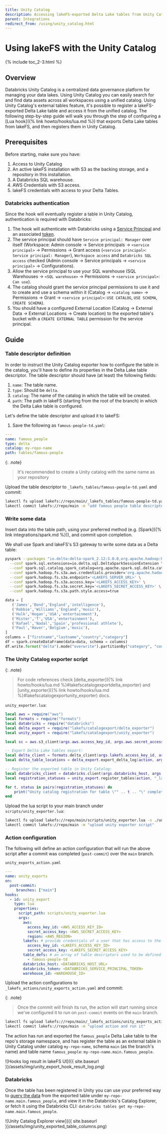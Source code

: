 ```yaml
---
title: Unity Catalog
description: Accessing lakeFS-exported Delta Lake tables from Unity Catalog.
parent: Integrations
redirect_from: /using/unity_catalog.html
---
```


# Using lakeFS with the Unity Catalog

{% include toc_2-3.html %}

## Overview

Databricks Unity Catalog is a centralized data governance platform for managing your data lakes.
Using Unity Catalog you can easily search for and find data assets across all workspaces using a unified catalog. 
Using Unity Catalog's external tables feature, it's possible to register a lakeFS-exported Delta Lake table and
access it from the unified catalog.
The following step-by-step guide will walk you through the step of configuring a [Lua hook]({% link howto/hooks/lua.md %})
that exports Delta Lake tables from lakeFS, and then registers them in Unity Catalog.

## Prerequisites

Before starting, make sure you have:

1. Access to Unity Catalog
2. An active lakeFS installation with S3 as the backing storage, and a repository in this installation.
3. A Databricks SQL warehouse.
4. AWS Credentials with S3 access.
5. lakeFS credentials with access to your Delta Tables.

### Databricks authentication

Since the hook will eventually register a table in Unity Catalog, authentication is required with Databricks:

1. The hook will authenticate with Databricks using a [Service Principal](https://docs.databricks.com/en/dev-tools/service-principals.html)
and an associated [token](https://docs.databricks.com/en/dev-tools/service-principals.html#step-4-generate-a-databricks-personal-access-token-for-the-databricks-service-principal).
2. The service principal should have `Service principal: Manager` over itself (Workspace: Admin console -> Service principals -> `<service principal>` -> Permissions -> Grant access (`<service principal>`:
   `Service principal: Manager`), `Workspace access` and `Databricks SQL access` checked (Admin console -> Service principals -> `<service principal>` -> Configurations).
3. Allow the service principal to use your SQL warehouse (SQL Warehouses -> `<SQL warehouse>` -> Permissions -> `<service principal>`: `Can use`).
4. The catalog should grant the service principal permissions to use it and to create and use a schema within it (Catalog -> `<catalog name>` -> Permissions -> Grant -> `<service principal>`: `USE CATALOG`, `USE SCHEMA`, `CREATE SCHEMA`).
5. You should have a configured External Location (Catalog -> External Data -> External Locations -> Create location) to the exported table's bucket with
   a `CREATE EXTERNAL TABLE` permission for the service principal.

## Guide

### Table descriptor definition

In order to instruct the Unity Catalog exporter how to configure the table in the catalog, you'll have to define its properties in the Delta Lake table descriptor.
The table descriptor should have (at least) the following fields:
1. `name`: The table name.
2. `type`: Should be `delta`.
3. `catalog`: The name of the catalog in which the table will be created.
4. `path`: The path in lakeFS (starting from the root of the branch) in which the Delta Lake table is configured.

Let's define the table descriptor and upload it to lakeFS:

1. Save the following as `famous-people-td.yaml`:

```yaml
---
name: famous_people
type: delta
catalog: my-repo-name
path: tables/famous-people
```

{: .note}
> It's recommended to create a Unity catalog with the same name as your repository

Upload the table descriptor to `_lakefs_tables/famous-people-td.yaml` and commit:

```bash
lakectl fs upload lakefs://repo/main/_lakefs_tables/famous-people-td.yaml -s ./famous-people-td.yaml && \
lakectl commit lakefs://repo/main -m "add famous people table descriptor"
```

### Write some data

Insert data into the table path, using your preferred method (e.g. [Spark]({% link integrations/spark.md %})), and commit upon completion.

We shall use Spark and lakeFS's S3 gateway to write some data as a Delta table:
```bash
pyspark --packages "io.delta:delta-spark_2.12:3.0.0,org.apache.hadoop:hadoop-aws:3.3.4,com.amazonaws:aws-java-sdk-bundle:1.12.262" \
  --conf spark.sql.extensions=io.delta.sql.DeltaSparkSessionExtension \
  --conf spark.sql.catalog.spark_catalog=org.apache.spark.sql.delta.catalog.DeltaCatalog \
  --conf spark.hadoop.fs.s3a.aws.credentials.provider='org.apache.hadoop.fs.s3a.SimpleAWSCredentialsProvider' \
  --conf spark.hadoop.fs.s3a.endpoint='<LAKEFS_SERVER_URL>' \
  --conf spark.hadoop.fs.s3a.access.key='<LAKEFS_ACCESS_KEY>' \
  --conf spark.hadoop.fs.s3a.secret.key='<LAKEFS_SECRET_ACCESS_KEY>' \
  --conf spark.hadoop.fs.s3a.path.style.access=true
```

```python
data = [
   ('James','Bond','England','intelligence'),
   ('Robbie','Williams','England','music'),
   ('Hulk','Hogan','USA','entertainment'),
   ('Mister','T','USA','entertainment'),
   ('Rafael','Nadal','Spain','professional athlete'),
   ('Paul','Haver','Belgium','music'),
]
columns = ["firstname","lastname","country","category"]
df = spark.createDataFrame(data=data, schema = columns)
df.write.format("delta").mode("overwrite").partitionBy("category", "country").save("s3a://repo/main/tables/famous-people")
```

### The Unity Catalog exporter script

{: .note}
> For code references check [delta_exporter]({% link howto/hooks/lua.md %}#lakefscatalogexportdelta_exporter) and 
[unity_exporter]({% link howto/hooks/lua.md %}#lakefscatalogexportunity_exporter) docs.

`unity_exporter.lua`:

```lua
local aws = require("aws")
local formats = require("formats")
local databricks = require("databricks")
local delta_export = require("lakefs/catalogexport/delta_exporter")
local unity_export = require("lakefs/catalogexport/unity_exporter")

local sc = aws.s3_client(args.aws.access_key_id, args.aws.secret_access_key, args.aws.region)

-- Export Delta Lake tables export:
local delta_client = formats.delta_client(args.lakefs.access_key_id, args.lakefs.secret_access_key, args.aws.region)
local delta_table_locations = delta_export.export_delta_log(action, args.table_defs, sc.put_object, delta_client, "_lakefs_tables")

-- Register the exported table in Unity Catalog:
local databricks_client = databricks.client(args.databricks_host, args.databricks_token)
local registration_statuses = unity_export.register_tables(action, "_lakefs_tables", delta_table_locations, databricks_client, args.warehouse_id)

for t, status in pairs(registration_statuses) do
    print("Unity catalog registration for table \"" .. t .. "\" completed with commit schema status : " .. status .. "\n")
end
```

Upload the lua script to your main branch under `scripts/unity_exporter.lua`:

```bash
lakectl fs upload lakefs://repo/main/scripts/unity_exporter.lua -s ./unity_exporter.lua && \
lakectl commit lakefs://repo/main -m "upload unity exporter script"
```

### Action configuration

The following will define an action configuration that will run the above script after a commit was completed (`post-commit`)
over the `main` branch.

`unity_exports_action.yaml`
```yaml
---
name: unity_exports
on:
  post-commit:
     branches: ["main"]
hooks:
  - id: unity_export
    type: lua
    properties:
      script_path: scripts/unity_exporter.lua
      args:
        aws:
          access_key_id: <AWS_ACCESS_KEY_ID>
          secret_access_key: <AWS_SECRET_ACCESS_KEY>
          region: <AWS_REGION>
        lakefs: # provide credentials of a user that has access to the script and Delta Table
          access_key_id: <LAKEFS_ACCESS_KEY_ID> 
          secret_access_key: <LAKEFS_SECRET_ACCESS_KEY>
        table_defs: # an array of table descriptors used to be defined in Unity Catalog
          - famous-people-td
        databricks_host: <DATABRICKS_HOST_URL>
        databricks_token: <DATABRICKS_SERVICE_PRINCIPAL_TOKEN>
        warehouse_id: <WAREHOUSE_ID>
```

Upload the action configurations to `_lakefs_actions/unity_exports_action.yaml` and commit:

{: .note}
> Once the commit will finish its run, the action will start running since we've configured it to run on `post-commit` 
events on the `main` branch.

```bash
lakectl fs upload lakefs://repo/main/_lakefs_actions/unity_exports_action.yaml -s ./unity_exports_action.yaml && \
lakectl commit lakefs://repo/main -m "upload action and run it"
```

The action has run and exported the `famous_people` Delta Lake table to the repo's storage namespace, and has register 
the table as an external table in Unity Catalog under catalog `my-repo-name`, schema `main` (as the branch's name) and 
table name `famous_people`: `my-repo-name.main.famous_people`.

![Hooks log result in lakeFS UI]({{ site.baseurl }}/assets/img/unity_export_hook_result_log.png)

### Databricks

Once the table has been registered in Unity you can use your preferred way to [query the data](https://docs.databricks.com/en/query/index.html) 
from the exported table under `my-repo-name.main.famous_people`, and view it in the Databricks's Catalog Explorer, or 
fetch it using the Databricks CLI: `databricks tables get my-repo-name.main.famous_people`.

![Unity Catalog Explorer view]({{ site.baseurl }}/assets/img/unity_exported_table_columns.png)
